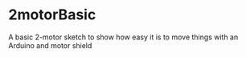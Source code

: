 2motorBasic
===========

A basic 2-motor sketch to show how easy it is to move things with an Arduino and motor shield